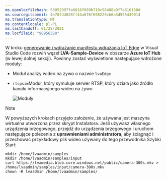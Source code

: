```yaml
---
ms.openlocfilehash: 53052097fa6616f889b710c58488a9f7a616168d
ms.sourcegitcommit: 4e70fd4028ff44a676f698229cb6a3d555439014
ms.translationtype: MT
ms.contentlocale: pl-PL
ms.lasthandoff: 01/28/2021
ms.locfileid: "98956328"
---
```

W kroku [generowanie i wdrażanie manifestu wdrażania IoT Edge](../../../detect-motion-emit-events-quickstart.md#generate-and-deploy-the-deployment-manifest) w Visual Studio Code rozwiń węzeł **LVA-Sample-Device** w obszarze **Azure IoT Hub** (w lewej dolnej sekcji). Powinny zostać wyświetlone następujące wdrożone moduły:

* Moduł analizy wideo na żywo o nazwie `lvaEdge`
* `rtspsim`Moduł, który symuluje serwer RTSP, który działa jako źródło kanału informacyjnego wideo na żywo

  ![Moduły](../../../media/quickstarts/lva-sample-device-node.png)

> [!NOTE]
> W powyższych krokach przyjęto założenie, że używana jest maszyna wirtualna utworzona przez skrypt Instalatora. Jeśli używasz własnego urządzenia brzegowego, przejdź do urządzenia brzegowego i uruchom następujące polecenia z **uprawnieniami administratora**, aby ściągnąć i przechować przykładowy plik wideo używany do tego przewodnika Szybki Start:  

```
mkdir /home/lvaadmin/samples
mkdir /home/lvaadmin/samples/input    
curl https://lvamedia.blob.core.windows.net/public/camera-300s.mkv > /home/lvaadmin/samples/input/camera-300s.mkv  
chown -R lvaadmin /home/lvaadmin/samples/  
```
